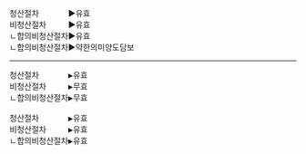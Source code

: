 <link rel="stylesheet" href="../_res/darkmode.css">








청산절차ㅤㅤㅤㅤ▶<span class="r">유효</span>  
비청산절차ㅤㅤㅤ▶<span class="t">유효</span>  
ㄴ합의비청산절차▶<span class="t">유효</span>   
ㄴ합의비청산절차▶<span class="t">약한의미양도담보</span>   

---
<pre>
청산절차ㅤㅤㅤㅤ▶<span class="r">유효</span>  
비청산절차ㅤㅤㅤ▶<span class="b">무효</span>  
ㄴ합의비청산절차▶<span class="b">무효</span>  

청산절차ㅤㅤㅤㅤ▶<span class="r">유효</span>  
비청산절차ㅤㅤㅤ▶<span class="t">유효</span>  
ㄴ합의비청산절차▶<span class="t">유효</span> 
</pre>


